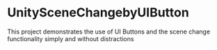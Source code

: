 # UnitySceneChangebyUIButton
This project demonstrates the use of UI Buttons and the scene change functionality simply and without distractions
